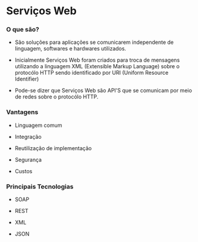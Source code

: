 # Serviços Web



### O que são?

* São soluções para aplicações se comunicarem independente de linguagem, softwares e hardwares utilizados.

* Inicialmente Serviços Web foram criados para troca de mensagens utilizando a linguagem XML (Extensible Markup Language) sobre o protocólo HTTP sendo identificado por URI (Uniform Resource Identifier)

* Pode-se dizer que Serviços Web são API'S que se comunicam por meio de redes sobre o protocólo HTTP.

### Vantagens

- Linguagem comum

- Integração

- Reutilização de implementação

- Segurança

- Custos

### Principais Tecnologias

- SOAP

- REST

- XML

- JSON

